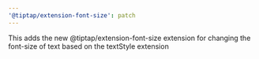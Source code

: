 ```yaml
---
'@tiptap/extension-font-size': patch
---
```


This adds the new @tiptap/extension-font-size extension for changing the font-size of text based on the textStyle extension

